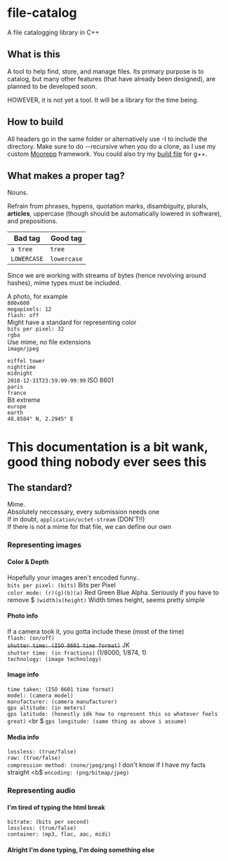 # file-catalog
A file catalogging library in C++

## What is this
A tool to help find, store, and manage files. Its primary purpose is to catalog, 
but many other features (that have already been designed), are planned to be
developed soon.

HOWEVER, it is not yet a tool. It will be a library for the time being.

## How to build
All headers go in the same folder or alternatively use -I to include the
directory. Make sure to do --recursive when you do a clone, as I use my
custom [Moorepp](http://localhost/) framework.
You could also try my [build file](https://github.com/MrDoritos/file-catalog/blob/master/build.sh) for g++.

## What makes a proper tag?
Nouns.

Refrain from phrases, hypens, quotation marks, disambiguity, plurals,
__articles__, uppercase (though should be automatically lowered in software),
and prepositions.

| Bad tag       | Good tag      |
|---------------|---------------|
| `a tree`      | `tree`        |
| `LOWERCASE`   | `lowercase`   |

Since we are working with streams of bytes (hence revolving around hashes),
mime types must be included.

A photo, for example<br />
`800x600`<br />
`megapixels: 12`<br />
`flash: off`<br />
Might have a standard for representing color<br />
`bits per pixel: 32`<br />
`rgba`<br />
Use mime, no file extensions<br />
`image/jpeg`

`eiffel tower`<br />
`nighttime`<br />
`midnight`<br />
`2018-12-31T23:59:99-99:99` ISO 8601<br />
`paris`<br />
`france`<br />
Bit extreme<br />
`europe`<br />
`earth`<br />
`48.8584° N, 2.2945° E`

# This documentation is a bit wank, good thing nobody ever sees this
## The standard?
Mime. <br />
Absolutely neccessary, every submission needs one <br />
If in doubt, `application/octet-stream` (DON'T!!) <br />
If there is not a mime for that file, we can define our own <br />

### Representing images
#### Color & Depth
Hopefully your images aren't encoded funny..<br />
`bits per pixel: (bits)` Bits per Pixel <br />
`color mode: (r)(g)(b)(a)` Red Green Blue Alpha. Seriously if you have to remove $
`(width)x(height)` Width times height, seems pretty simple <br />
#### Photo info
If a camera took it, you gotta include these (most of the time) <br />
`flash: (on/off)` <br />
~~`shutter time: (ISO 8601 time format)`~~ JK <br />
`shutter time: (in fractions)` (1/8000, 1/874, 1) <br />
`technology: (image technology)` <br />
#### Image info
`time taken: (ISO 8601 time format)` <br />
`model: (camera model)` <br />
`manufacturer: (camera manufacturer)` <br />
`gps altitude: (in meters)` <br />
`gps latitude: (honestly idk how to represent this so whatever feels great)` <br $
`gps longitude: (same thing as above i assume)` <br />
#### Media info
`lossless: (true/false)` <br />
`raw: (true/false)` <br />
`compression method: (none/jpeg/png)` I don't know if I have my facts straight <b$
`encoding: (png/bitmap/jpeg)` <br />
### Representing audio
#### I'm tired of typing the html break
`bitrate: (bits per second)` <br />
`lossless: (true/false)` <br />
`container: (mp3, flac, aac, midi)` <br />
#### Alright I'm done typing, I'm doing something else


